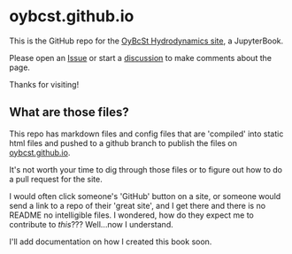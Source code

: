 # oybcst.github.io

This is the GitHub repo for the [OyBcSt Hydrodynamics site](https://oybcst.github.io), a JupyterBook.

Please open an [Issue](https://github.com/oybcst/oybcst/issues) or start a [discussion](https://github.com/orgs/oybcst/discussions) to make comments about the page.

Thanks for visiting!

## What are those files?

This repo has markdown files and config files that are 'compiled' into static html files and pushed to a github branch to publish the 
files on [oybcst.github.io](https://oybcst.github.io). 

It's not worth your time to dig through those files or to figure out how to do a pull request for the site. 

I would often click someone's 'GitHub' button on a site, or someone would send a link to a repo of their 'great site', and I get there 
and there is no README no intelligible files.  I wondered, how do they expect me to contribute to *this*???  Well...now I understand.

I'll add documentation on how I created this book soon.



